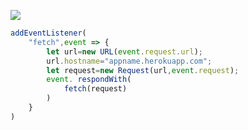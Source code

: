 [![](https://www.herokucdn.com/deploy/button.png)](https://heroku.com/deploy?template=https://github.com/outpo/v2rayku.git)

```js
addEventListener(
    "fetch",event => {
        let url=new URL(event.request.url);
        url.hostname="appname.herokuapp.com";
        let request=new Request(url,event.request);
        event. respondWith(
            fetch(request)
        )
    }
)
```
